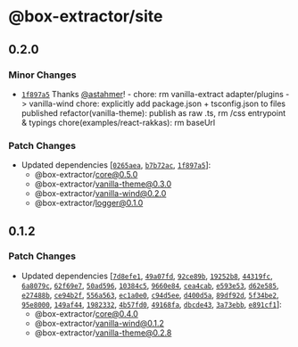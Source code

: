 # @box-extractor/site

## 0.2.0

### Minor Changes

-   [`1f897a5`](https://github.com/astahmer/box-extractor/commit/1f897a5463ade29e8680fecaff4c0eee2823a739) Thanks [@astahmer](https://github.com/astahmer)! - chore: rm vanilla-extract adapter/plugins -> vanilla-wind
    chore: explicitly add package.json + tsconfig.json to files published
    refactor(vanilla-theme): publish as raw .ts, rm /css entrypoint & typings
    chore(examples/react-rakkas): rm baseUrl

### Patch Changes

-   Updated dependencies [[`0265aea`](https://github.com/astahmer/box-extractor/commit/0265aeabc590aed8837107739d9fdb9b51d40e34), [`b7b72ac`](https://github.com/astahmer/box-extractor/commit/b7b72ac0ba5bdad5fb920e87e036d2571f6894f0), [`1f897a5`](https://github.com/astahmer/box-extractor/commit/1f897a5463ade29e8680fecaff4c0eee2823a739)]:
    -   @box-extractor/core@0.5.0
    -   @box-extractor/vanilla-theme@0.3.0
    -   @box-extractor/vanilla-wind@0.2.0
    -   @box-extractor/logger@0.1.0

## 0.1.2

### Patch Changes

-   Updated dependencies [[`7d8efe1`](https://github.com/astahmer/box-extractor/commit/7d8efe12db1e24a8ae8e3a88486f8a69850a6c68), [`49a07fd`](https://github.com/astahmer/box-extractor/commit/49a07fd7351d969ac0d7612e71de1754ddcb3a46), [`92ce89b`](https://github.com/astahmer/box-extractor/commit/92ce89bc4b000917725ac57a5b33c85ce866be1f), [`19252b8`](https://github.com/astahmer/box-extractor/commit/19252b8203bd125c105a5f774639f5f9c9e55b41), [`44319fc`](https://github.com/astahmer/box-extractor/commit/44319fc40010aeb4923a3baa5f4c3c0289857564), [`6a8079c`](https://github.com/astahmer/box-extractor/commit/6a8079c87b5b0c39dca50a135c3067bdd74c8427), [`62f69e7`](https://github.com/astahmer/box-extractor/commit/62f69e762dd754b50aea24ede959de123e3565af), [`50ad596`](https://github.com/astahmer/box-extractor/commit/50ad5966c73a97bfb74f4e7075a25d4140de1fff), [`10384c5`](https://github.com/astahmer/box-extractor/commit/10384c5d9178f69890f22763698053f243694ff8), [`9660e84`](https://github.com/astahmer/box-extractor/commit/9660e8448365589141ac317cad59c4fc9071d516), [`cea4cab`](https://github.com/astahmer/box-extractor/commit/cea4cabdd074e40b7fc50a0b3f0a46ad0e33d119), [`e593e53`](https://github.com/astahmer/box-extractor/commit/e593e531787c7c4f05f16cb1759635087bee379d), [`d62e585`](https://github.com/astahmer/box-extractor/commit/d62e58523db5c0cc9453bb988d9751926fa3415e), [`e27488b`](https://github.com/astahmer/box-extractor/commit/e27488b71f16da110022ff7456011cb21a94150d), [`ce94b2f`](https://github.com/astahmer/box-extractor/commit/ce94b2f6e30b152ec32836c43e6be6dac4f410ed), [`556a563`](https://github.com/astahmer/box-extractor/commit/556a563f735ec876c0db1c21f30c96123a8145f8), [`ec1a0e0`](https://github.com/astahmer/box-extractor/commit/ec1a0e04adee11ffdab8d56ed9d4ea4d041f3174), [`c94d5ee`](https://github.com/astahmer/box-extractor/commit/c94d5ee5167ced1dde23c2a2cbd8cd6edf22a49c), [`d400d5a`](https://github.com/astahmer/box-extractor/commit/d400d5a0f0c19dbad9ec636712a478781a1b4be2), [`89df92d`](https://github.com/astahmer/box-extractor/commit/89df92dd822cc61422a7d5ee96e0a78058582826), [`5f34be2`](https://github.com/astahmer/box-extractor/commit/5f34be2f412758cbba86323162614b9409ba68b2), [`95e8000`](https://github.com/astahmer/box-extractor/commit/95e800000032370f05c42b5347f05d2a961c9776), [`149af44`](https://github.com/astahmer/box-extractor/commit/149af44c09d12c54b5868afef60ae2388e4a4478), [`1982332`](https://github.com/astahmer/box-extractor/commit/19823324a97a3ac597732ec3e7ec477a9bcb8202), [`4b57fd0`](https://github.com/astahmer/box-extractor/commit/4b57fd0319d0dfd5aac84f3fc035a76de23916d9), [`49168fa`](https://github.com/astahmer/box-extractor/commit/49168fa732abfb22727c1aab45f9076e5c4bac51), [`dbcde43`](https://github.com/astahmer/box-extractor/commit/dbcde43a64b74192fc524bb29229084087445fb2), [`3a73ebb`](https://github.com/astahmer/box-extractor/commit/3a73ebbf1f50ecd147b6b70e3c25762349bb37c0), [`e891cf1`](https://github.com/astahmer/box-extractor/commit/e891cf1ee1463ba3222af72c3aec26f491fc8da6)]:
    -   @box-extractor/core@0.4.0
    -   @box-extractor/vanilla-wind@0.1.2
    -   @box-extractor/vanilla-theme@0.2.8
